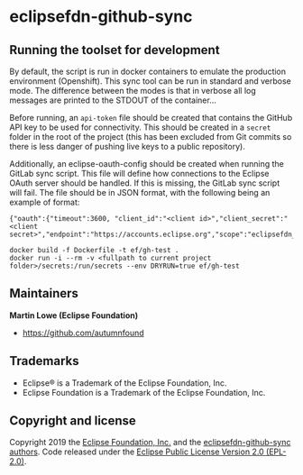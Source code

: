 # eclipsefdn-github-sync

## Running the toolset for development

By default, the script is run in docker containers to emulate the production environment (Openshift). This sync tool can be run in standard and verbose mode. The difference between the modes is that in verbose all log messages are printed to the STDOUT of the container...

Before running, an `api-token` file should be created that contains the GitHub API key to be used for connectivity. This should be created in a `secret` folder in the root of the project (this has been excluded from Git commits so there is less danger of pushing live keys to a public repository).

Additionally, an eclipse-oauth-config should be created when running the GitLab sync script. This file will define how connections to the Eclipse OAuth server should be handled. If this is missing, the GitLab sync script will fail. The file should be in JSON format, with the following being an example of format:

```
{"oauth":{"timeout":3600, "client_id":"<client id>","client_secret":"<client secret>","endpoint":"https://accounts.eclipse.org","scope":"eclipsefdn_view_all_profiles","redirect":"http://localhost"}}
```


```
docker build -f Dockerfile -t ef/gh-test .
docker run -i --rm -v <fullpath to current project folder>/secrets:/run/secrets --env DRYRUN=true ef/gh-test
```

## Maintainers

**Martin Lowe (Eclipse Foundation)**

- <https://github.com/autumnfound>

## Trademarks

* Eclipse® is a Trademark of the Eclipse Foundation, Inc.
* Eclipse Foundation is a Trademark of the Eclipse Foundation, Inc.

## Copyright and license

Copyright 2019 the [Eclipse Foundation, Inc.](https://www.eclipse.org) and the [eclipsefdn-github-sync authors](https://github.com/eclipsefdn/eclipsefdn-github-sync/graphs/contributors). Code released under the [Eclipse Public License Version 2.0 (EPL-2.0)](https://github.com/eclipsefdn/eclipsefdn-github-sync/blob/master/LICENSE).
